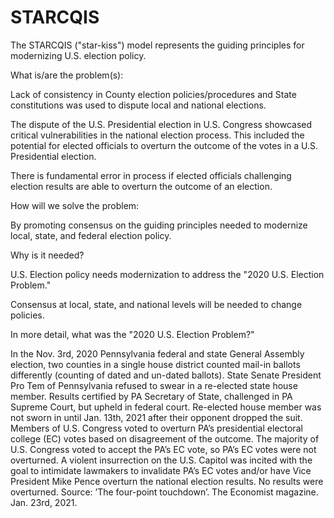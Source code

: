 # STARCQIS
The STARCQIS ("star-kiss") model represents the guiding principles for modernizing U.S. election policy.



What is/are the problem(s):

Lack of consistency in County election policies/procedures and State constitutions was used to dispute local and national elections.

The dispute of the U.S. Presidential election in U.S. Congress showcased critical vulnerabilities in the national election process. This included the potential for elected officials to overturn the outcome of the votes in a U.S. Presidential election.

There is fundamental error in process if elected officials challenging election results are able to overturn the outcome of an election.



How will we solve the problem:

By promoting consensus on the guiding principles needed to modernize local, state, and federal election policy.



Why is it needed?

U.S. Election policy needs modernization to address the "2020 U.S. Election Problem." 

Consensus at local, state, and national levels will be needed to change policies.



In more detail, what was the "2020 U.S. Election Problem?"

In the Nov. 3rd, 2020 Pennsylvania federal and state General Assembly election, two counties in a single house district counted mail-in ballots differently (counting of dated and un-dated ballots).
State Senate President Pro Tem of Pennsylvania refused to swear in a re-elected state house member.
Results certified by PA Secretary of State, challenged in PA Supreme Court, but upheld in federal court.
Re-elected house member was not sworn in until Jan. 13th, 2021 after their opponent dropped the suit.
Members of U.S. Congress voted to overturn PA’s presidential electoral college (EC) votes based on disagreement of the outcome. The majority of U.S. Congress voted to accept the PA’s EC vote, so PA’s EC votes were not overturned.
A violent insurrection on the U.S. Capitol was incited with the goal to intimidate lawmakers to invalidate PA’s EC votes and/or have Vice President Mike Pence overturn the national election results. No results were overturned.
Source: ’The four-point touchdown’. The Economist magazine. Jan. 23rd, 2021.
